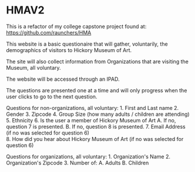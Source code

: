 # HMAV2

This is a refactor of my college capstone project found at: https://github.com/raunchers/HMA  
  
This website is a basic questionaire that will gather, voluntarily, the demographics of visitors to Hickory Museum of Art.

The site will also collect information from Organizations that are visiting the Museum, all voluntary.

The website will be accessed through an IPAD.
  
The questions are presented one at a time and will only progress when the user clicks to go to the next question. 
  
Questions for non-organizations, all voluntary:
    1. First and Last name
    2. Gender
    3. Zipcode
    4. Group Size (how many adults / children are attending)
    5. Ethnicity
    6. Is the user a member of Hickory Museum of Art
        A. If no, question 7 is presented.
        B. If no, question 8 is presented.
    7. Email Address (if no was selected for question 6)  
    8. How did you hear about Hickory Museum of Art (if no was selected for question 6)  
  
Questions for organizations, all voluntary:
    1. Organization's Name
    2. Organization's Zipcode
    3. Number of:
        A. Adults
        B. Children
    